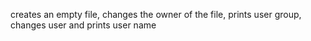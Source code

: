 creates an empty file, changes the owner of the file, prints user group, changes user and prints user name 
